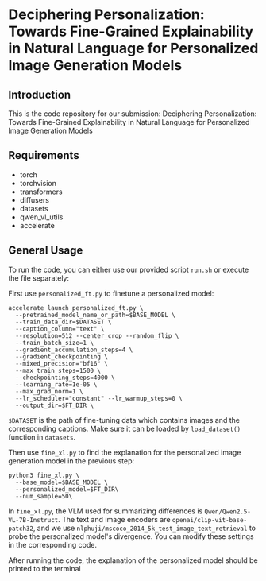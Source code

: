 # Deciphering Personalization: Towards Fine-Grained Explainability in Natural Language for Personalized Image Generation Models

## Introduction

This is the code repository for our submission: Deciphering Personalization: Towards Fine-Grained Explainability in Natural Language for Personalized Image Generation Models

## Requirements
* torch
* torchvision
* transformers
* diffusers
* datasets
* qwen_vl_utils
* accelerate

## General Usage
To run the code, you can either use our provided script `run.sh` or execute the file separately:

First use `personalized_ft.py` to finetune a personalized model:
```
accelerate launch personalized_ft.py \
  --pretrained_model_name_or_path=$BASE_MODEL \
  --train_data_dir=$DATASET \
  --caption_column="text" \
  --resolution=512 --center_crop --random_flip \
  --train_batch_size=1 \
  --gradient_accumulation_steps=4 \
  --gradient_checkpointing \
  --mixed_precision="bf16" \
  --max_train_steps=1500 \
  --checkpointing_steps=4000 \
  --learning_rate=1e-05 \
  --max_grad_norm=1 \
  --lr_scheduler="constant" --lr_warmup_steps=0 \
  --output_dir=$FT_DIR \
```
`$DATASET` is the path of fine-tuning data which contains images and the corresponding captions. Make sure it can be loaded by `load_dataset()` function in `datasets`.

Then use `fine_xl.py` to find the explanation for the personalized image generation model in the previous step:
```
python3 fine_xl.py \
  --base_model=$BASE_MODEL \
  --personalized_model=$FT_DIR\
  --num_sample=50\
```
In `fine_xl.py`, the VLM used for summarizing differences is `Qwen/Qwen2.5-VL-7B-Instruct`. The text and image encoders are `openai/clip-vit-base-patch32`, and we use `nlphuji/mscoco_2014_5k_test_image_text_retrieval` to probe the personalized model's divergence. You can modify these settings in the corresponding code. 

After running the code, the explanation of the personalized model should be printed to the terminal
